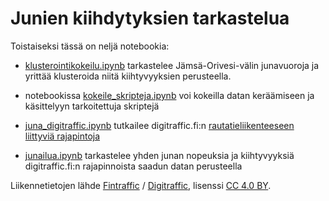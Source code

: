 # Junien kiihdytyksien tarkastelua

Toistaiseksi tässä on neljä notebookia:

* [klusterointikokeilu.ipynb](klusterointikokeilu.ipynb) tarkastelee Jämsä-Orivesi-välin junavuoroja ja yrittää klusteroida niitä kiihtyvyyksien perusteella.

* notebookissa [kokeile_skripteja.ipynb](kokeile_skripteja.ipynb) voi kokeilla datan keräämiseen ja käsittelyyn tarkoitettuja skriptejä

* [juna_digitraffic.ipynb](juna_digitraffic.ipynb) tutkailee digitraffic.fi:n [rautatieliikenteeseen liittyviä rajapintoja](https://www.digitraffic.fi/rautatieliikenne/)

* [junailua.ipynb](junailua.ipynb) tarkastelee yhden junan nopeuksia ja kiihtyvyyksiä digitraffic.fi:n rajapinnoista saadun datan perusteella


Liikennetietojen lähde [Fintraffic](https://www.fintraffic.fi/fi) / [Digitraffic](https://www.digitraffic.fi/), lisenssi [CC 4.0 BY](https://creativecommons.org/licenses/by/4.0/).